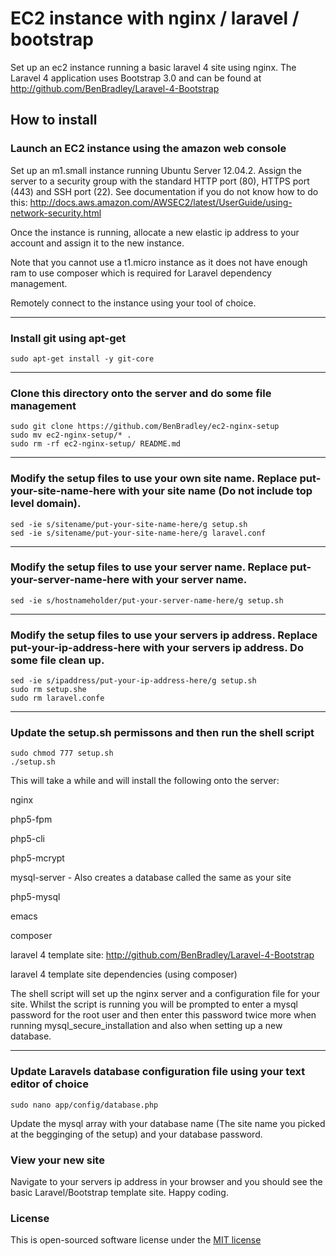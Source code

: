 # EC2 instance with nginx / laravel / bootstrap

Set up an ec2 instance running a basic laravel 4 site using nginx. The Laravel 4 application uses Bootstrap 3.0 and can be found at http://github.com/BenBradley/Laravel-4-Bootstrap
## How to install

### Launch an EC2 instance using the amazon web console

Set up an m1.small instance running Ubuntu Server 12.04.2. Assign the server to a security group with the standard HTTP port (80), HTTPS port (443) and SSH port (22). See documentation if you do not know how to do this: http://docs.aws.amazon.com/AWSEC2/latest/UserGuide/using-network-security.html

Once the instance is running, allocate a new elastic ip address to your account and assign it to the new instance. 

Note that you cannot use a t1.micro instance as it does not have enough ram to use composer which is required for Laravel dependency management. 

Remotely connect to the instance using your tool of choice.

-----

### Install git using apt-get

    sudo apt-get install -y git-core

-----

### Clone this directory onto the server and do some file management

    sudo git clone https://github.com/BenBradley/ec2-nginx-setup
    sudo mv ec2-nginx-setup/* .
    sudo rm -rf ec2-nginx-setup/ README.md

-----

###  Modify the setup files to use your own site name. Replace put-your-site-name-here with your site name (Do not include top level domain).

    sed -ie s/sitename/put-your-site-name-here/g setup.sh
    sed -ie s/sitename/put-your-site-name-here/g laravel.conf

-----

### Modify the setup files to use your server name. Replace put-your-server-name-here with your server name.

    sed -ie s/hostnameholder/put-your-server-name-here/g setup.sh

-----

### Modify the setup files to use your servers ip address. Replace put-your-ip-address-here with your servers ip address. Do some file clean up.

    sed -ie s/ipaddress/put-your-ip-address-here/g setup.sh
    sudo rm setup.she
    sudo rm laravel.confe

-----

### Update the setup.sh permissons and then run the shell script

    sudo chmod 777 setup.sh
    ./setup.sh

This will take a while and will install the following onto the server:

nginx

php5-fpm

php5-cli

php5-mcrypt

mysql-server - Also creates a database called the same as your site

php5-mysql

emacs

composer

laravel 4 template site: http://github.com/BenBradley/Laravel-4-Bootstrap

laravel 4 template site dependencies (using composer)

The shell script will set up the nginx server and a configuration file for your site. Whilst the script is running you will be prompted to enter a mysql password for the root user and then enter this password twice more when running mysql_secure_installation and also when setting up a new database.

-----

### Update Laravels database configuration file using your text editor of choice

    sudo nano app/config/database.php
    
Update the mysql array with your database name (The site name you picked at the begginging of the setup) and your database password.

### View your new site

Navigate to your servers ip address in your browser and you should see the basic Laravel/Bootstrap template site. Happy coding.

### License

This is open-sourced software license under the [MIT license](http://opensource.org/licenses/MIT)

